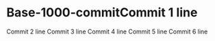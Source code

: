 # Base-1000-commitCommit 1 line
Commit 2 line
Commit 3 line
Commit 4 line
Commit 5 line
Commit 6 line
